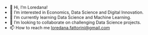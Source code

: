 - 👋 Hi, I’m Loredana!
- 👀 I’m interested in Economics, Data Science and Digital Innovation.
- 🌱 I’m currently learning Data Science and Machine Learning.
- 💞️ I’m looking to collaborate on challenging Data Science projects.
- 📫 How to reach me loredana.fattorini@gmail.com

<!---
LFattorini/LFattorini is a ✨ special ✨ repository because its `README.md` (this file) appears on your GitHub profile.
You can click the Preview link to take a look at your changes.
--->
